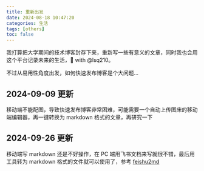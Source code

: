 ```yaml
---
title: 重新出发
date: 2024-08-18 10:47:20
categories: 生活
tags: [others]
toc: false
---
```


我打算把大学期间的技术博客封存下来，重新写一些有意义的文章，同时我也会用这个平台记录未来的生活，💞 with @lsq210。

不过从易用性角度出发，如何快速发布博客是个大问题...

## 2024-09-09 更新

移动端不能配图，导致快速发布博客非常困难，可能需要一个自动上传图床的移动端编辑器，再一键转换为 markdown 格式的文章，再研究一下

## 2024-09-26 更新

移动端写 markdown 还是不好操作，在 PC 端用飞书文档来写就很不错，最后用工具转为 markdown 格式的文件就可以使用了，参考 [feishu2md](https://github.com/Wsine/feishu2md)
